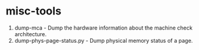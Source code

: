 # misc-tools

1. dump-mca - Dump the hardware information about the machine check architecture.
2. dump-phys-page-status.py - Dump physical memory status of a page.
